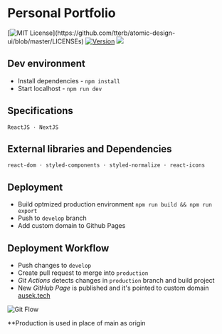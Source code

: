 # Personal Portfolio

[![MIT License](https://img.shields.io/apm/l/atomic-design-ui.svg?)](https://github.com/tterb/atomic-design-ui/blob/master/LICENSEs)
[![Version](https://badge.fury.io/gh/tterb%2FHyde.svg)](https://badge.fury.io/gh/tterb%2FHyde)
![](https://github.com/aausek/ReactPortfolio/actions/workflows/node.js.yml/badge.svg?branch=production)

## Dev environment
- Install dependencies - ```npm install```
- Start localhost - ```npm run dev```

## Specifications
```ReactJS ⋅ NextJS```

## External libraries and Dependencies
```react-dom ⋅ styled-components ⋅ styled-normalize ⋅ react-icons```

## Deployment
- Build optmized production environment  ```npm run build && npm run export```
- Push to ```develop``` branch
- Add custom domain to Github Pages

## Deployment Workflow
- Push changes to `develop`
- Create pull request to merge into `production`
- *Git Actions* detects changes in `production` branch and build project
- New *GitHub Page* is published and it's pointed to custom domain [ausek.tech](https://ausek.tech)

![Git Flow](https://wac-cdn.atlassian.com/dam/jcr:a13c18d6-94f3-4fc4-84fb-2b8f1b2fd339/01%20How%20it%20works.svg?cdnVersion=233)

**Production is used in place of main as origin